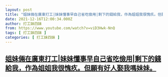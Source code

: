 ```yaml
---
layout: post
title: "姐妹倆在廣東打工|妹妹懂事早自己省吃儉用|剩下的錢給我，作為姐姐我很愧疚。但願有好人娶我嗎妹妹。"
date: 2021-12-16T12:00:34.000Z
author: 打工妹四妹
from: https://www.youtube.com/watch?v=viD3Hwk-NnQ
tags: [ 打工妹四妹 ]
categories: [ 打工妹四妹 ]
---
```

<!--1639656034000-->
[姐妹倆在廣東打工|妹妹懂事早自己省吃儉用|剩下的錢給我，作為姐姐我很愧疚。但願有好人娶我嗎妹妹。](https://www.youtube.com/watch?v=viD3Hwk-NnQ)
------

<div>

</div>
